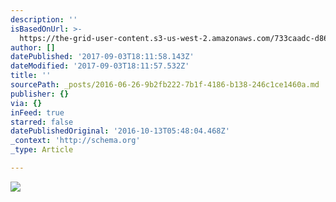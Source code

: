 ```yaml
---
description: ''
isBasedOnUrl: >-
  https://the-grid-user-content.s3-us-west-2.amazonaws.com/733caadc-d86b-4e82-8bc4-a0a4b0a55e5d.jpg
author: []
datePublished: '2017-09-03T18:11:58.143Z'
dateModified: '2017-09-03T18:11:57.532Z'
title: ''
sourcePath: _posts/2016-06-26-9b2fb222-7b1f-4186-b138-246c1ce1460a.md
publisher: {}
via: {}
inFeed: true
starred: false
datePublishedOriginal: '2016-10-13T05:48:04.468Z'
_context: 'http://schema.org'
_type: Article

---
```

![](https://the-grid-user-content.s3-us-west-2.amazonaws.com/733caadc-d86b-4e82-8bc4-a0a4b0a55e5d.jpg)
